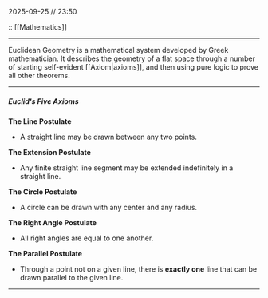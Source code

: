 2025-09-25 // 23:50

:: [[Mathematics]]

---

Euclidean Geometry is a mathematical system developed by Greek mathematician. It describes the geometry of a flat space through a number of starting self-evident [[Axiom|axioms]], and then using pure logic to prove all other theorems.

---
##### Euclid's Five Axioms

**The Line Postulate**
- A straight line may be drawn between any two points.

**The Extension Postulate**
- Any finite straight line segment may be extended indefinitely in a straight line.

**The Circle Postulate**
- A circle can be drawn with any center and any radius.

**The Right Angle Postulate**
- All right angles are equal to one another.

**The Parallel Postulate**
- Through a point not on a given line, there is **exactly one** line that can be drawn parallel to the given line.

---

